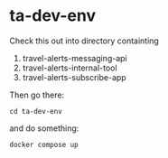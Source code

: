 # ta-dev-env


Check this out into directory containting

  1. travel-alerts-messaging-api
  2. travel-alerts-internal-tool
  3. travel-alerts-subscribe-app

Then go there:

    cd ta-dev-env 
    
and do something:

    docker compose up
